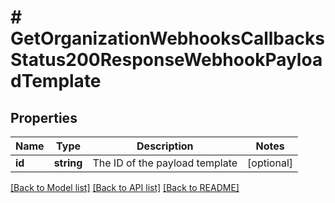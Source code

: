 # # GetOrganizationWebhooksCallbacksStatus200ResponseWebhookPayloadTemplate

## Properties

Name | Type | Description | Notes
------------ | ------------- | ------------- | -------------
**id** | **string** | The ID of the payload template | [optional]

[[Back to Model list]](../../README.md#models) [[Back to API list]](../../README.md#endpoints) [[Back to README]](../../README.md)
